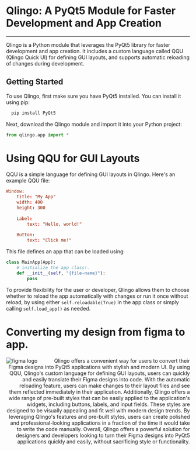 # Qlingo: A PyQt5 Module for Faster Development and App Creation

---

Qlingo is a Python module that leverages the PyQt5 library for faster development and app creation. It includes a custom language called QQU (Qlingo Quick UI) for defining GUI layouts, and supports automatic reloading of changes during development.


## Getting Started


To use Qlingo, first make sure you have PyQt5 installed. You can install it using pip:

```bash
  pip install PyQt5
```

Next, download the Qlingo module and import it into your Python project:

```python
from qlingo.app import *
```

# Using QQU for GUI Layouts

QQU is a simple language for defining GUI layouts in Qlingo. Here's an example QQU file:

```toml
Window:
    title: "My App"
    width: 400
    height: 300
    
    Label:
        text: "Hello, world!"
        
    Button:
        text: "Click me!"
```

This file defines an app that can be loaded using:

```python
class MainApp(App):
    # initialize the app class!.
    def __init__(self, "{file-name}"):
        pass
```

To provide flexibility for the user or developer, Qlingo allows them to choose whether to reload the app automatically with changes or run it once without reload, by using either ``self.reloadable(True)`` in the app class or simply calling ``self.load_app()`` as needed.

# Converting my design from figma to app.

<p align="right">
  <img align="left" src="https://upload.wikimedia.org/wikipedia/commons/thumb/3/33/Figma-logo.svg/200px-Figma-logo.png" alt="figma logo">
    Qlingo offers a convenient way for users to convert their Figma designs into PyQt5 applications with stylish and modern UI. By using QQU, Qlingo's custom language for defining GUI layouts, users can quickly and easily translate their Figma designs into code. With the automatic reloading feature, users can make changes to their layout files and see them reflected immediately in their application.
    Additionally, Qlingo offers a wide range of pre-built styles that can be easily applied to the application's widgets, including buttons, labels, and input fields. These styles are designed to be visually appealing and fit well with modern design trends. By leveraging Qlingo's features and pre-built styles, users can create polished and professional-looking applications in a fraction of the time it would take to write the code manually.
    Overall, Qlingo offers a powerful solution for designers and developers looking to turn their Figma designs into PyQt5 applications quickly and easily, without sacrificing style or functionality.
</p>